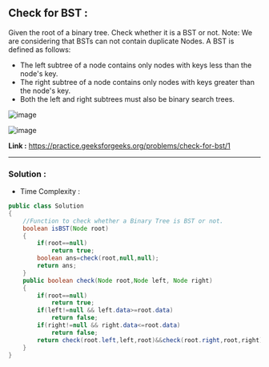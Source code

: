 ## Check for BST :

Given the root of a binary tree. Check whether it is a BST or not.
Note: We are considering that BSTs can not contain duplicate Nodes.
A BST is defined as follows:

- The left subtree of a node contains only nodes with keys less than the node's key.
- The right subtree of a node contains only nodes with keys greater than the node's key.
- Both the left and right subtrees must also be binary search trees.

![image](https://user-images.githubusercontent.com/23376002/158555932-9eb03f53-7deb-4171-bbc1-38063c287df8.png)

![image](https://user-images.githubusercontent.com/23376002/158555964-ecb06dd4-b804-42fb-8c96-cf5eaf1752b5.png)

**Link :** https://practice.geeksforgeeks.org/problems/check-for-bst/1


------------------------------------------------------------------------------------------------------------------------------------------


### Solution :

- Time Complexity :


```java
public class Solution
{
    //Function to check whether a Binary Tree is BST or not.
    boolean isBST(Node root)
    {
        if(root==null)
            return true;
        boolean ans=check(root,null,null);
        return ans;
    }
    public boolean check(Node root,Node left, Node right)
    {
        if(root==null)
            return true;
        if(left!=null && left.data>=root.data)
            return false;
        if(right!=null && right.data<=root.data)
            return false;
        return check(root.left,left,root)&&check(root.right,root,right);
    }
}
```





